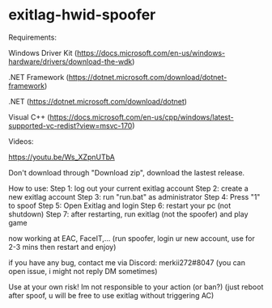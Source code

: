 # exitlag-hwid-spoofer
Requirements:

Windows Driver Kit (https://docs.microsoft.com/en-us/windows-hardware/drivers/download-the-wdk)

.NET Framework (https://dotnet.microsoft.com/download/dotnet-framework)

.NET (https://dotnet.microsoft.com/download/dotnet)

Visual C++ (https://docs.microsoft.com/en-us/cpp/windows/latest-supported-vc-redist?view=msvc-170)


Videos:

https://youtu.be/Ws_XZpnUTbA

Don't download through "Download zip", download the lastest release.

How to use:
Step 1: log out your current exitlag account
Step 2: create a new exitlag account
Step 3: run "run.bat" as administrator
Step 4: Press "1" to spoof
Step 5: Open Exitlag and login
Step 6: restart your pc (not shutdown)
Step 7: after restarting, run exitlag (not the spoofer) and play game


now working at EAC, FaceIT,... (run spoofer, login ur new account, use for 2-3 mins then restart and enjoy)

if you have any bug, contact me via Discord: merkii272#8047 (you can open issue, i might not reply DM sometimes)

Use at your own risk! Im not responsible to your action (or ban?) (just reboot after spoof, u will be free to use exitlag without triggering AC)
